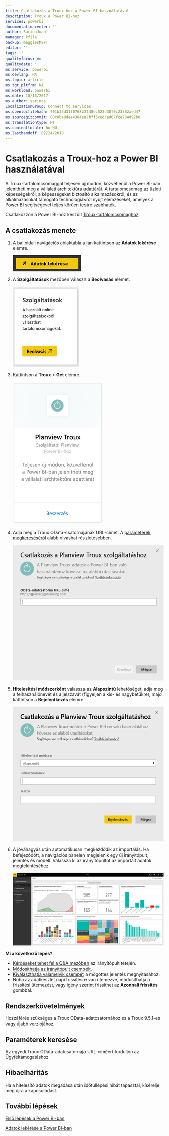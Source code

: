 ```yaml
---
title: Csatlakozás a Troux-hoz a Power BI használatával
description: Troux a Power BI-hoz
services: powerbi
documentationcenter: ''
author: SarinaJoan
manager: kfile
backup: maggiesMSFT
editor: ''
tags: ''
qualityfocus: no
qualitydate: ''
ms.service: powerbi
ms.devlang: NA
ms.topic: article
ms.tgt_pltfrm: NA
ms.workload: powerbi
ms.date: 10/16/2017
ms.author: sarinas
LocalizationGroup: Connect to services
ms.openlocfilehash: 701b35d317076827148ec523d38f0c23362aed47
ms.sourcegitcommit: 88c8ba8dee4384ea7bff5cedcad67fce784d92b0
ms.translationtype: HT
ms.contentlocale: hu-HU
ms.lasthandoff: 02/24/2018
---
```

# <a name="connect-to-troux-for-power-bi"></a>Csatlakozás a Troux-hoz a Power BI használatával
A Troux-tartalomcsomaggal teljesen új módon, közvetlenül a Power BI-ban jelenítheti meg a vállalati architektúra adattárát. A tartalomcsomag az üzleti képességekről, a képességeket biztosító alkalmazásokról, és az alkalmazásokat támogató technológiákról nyújt elemzéseket, amelyek a Power BI segítségével teljes körűen testre szabhatók.

Csatlakozzon a Power BI-hoz készült [Troux-tartalomcsomaghoz](https://app.powerbi.com/getdata/services/troux).

## <a name="how-to-connect"></a>A csatlakozás menete
1. A bal oldali navigációs ablaktábla alján kattintson az **Adatok lekérése** elemre.
   
   ![](media/service-connect-to-troux/getdata.png)
2. A **Szolgáltatások** mezőben válasza a **Beolvasás** elemet.
   
   ![](media/service-connect-to-troux/services.png)
3. Kattintson a **Troux** \>  **Get** elemre.
   
   ![](media/service-connect-to-troux/troux.png)
4. Adja meg a Troux OData-csatornájának URL-címét. A [paraméterek megkereséséről](#FindingParams) alább olvashat részletesebben.
   
   ![](media/service-connect-to-troux/params.png)
5. **Hitelesítési módszerként** válassza az **Alapszintű** lehetőséget, adja meg a felhasználónevét és a jelszavát (figyeljen a kis- és nagybetűkre), majd kattintson a **Bejelentkezés** elemre.
   
    ![](media/service-connect-to-troux/creds.png)
6. A jóváhagyás után automatikusan megkezdődik az importálás. Ha befejeződött, a navigációs panelen megjelenik egy új irányítópult, jelentés és modell. Válassza ki az irányítópultot az importált adatok megtekintéséhez.
   
     ![](media/service-connect-to-troux/dashboard.png)

**Mi a következő lépés?**

* [Kérdéseket tehet fel a Q&A mezőben](power-bi-q-and-a.md) az irányítópult tetején.
* [Módosíthatja az irányítópult csempéit](service-dashboard-edit-tile.md).
* [Kiválaszthatja valamelyik csempét](service-dashboard-tiles.md) a mögöttes jelentés megnyitásához.
* Noha az adatkészlet napi frissítésre van ütemezve, módosíthatja a frissítési ütemezést, vagy igény szerint frissíthet az **Azonnali frissítés** gombbal.

## <a name="system-requirements"></a>Rendszerkövetelmények
Hozzáférés szükséges a Troux OData-adatcsatornához és a Troux 9.5.1-es vagy újabb verziójához.

<a name="FindingParams"></a>

## <a name="finding-parameters"></a>Paraméterek keresése
Az egyedi Troux OData-adatcsatornája URL-címéért forduljon az Ügyféltámogatáshoz

## <a name="troubleshooting"></a>Hibaelhárítás
Ha a hitelesítő adatok megadása után időtúllépési hibát tapasztal, kísérelje meg újra a kapcsolódást.

## <a name="next-steps"></a>További lépések
[Első lépések a Power BI-ban](service-get-started.md)

[Adatok lekérése a Power BI-ban](service-get-data.md)

